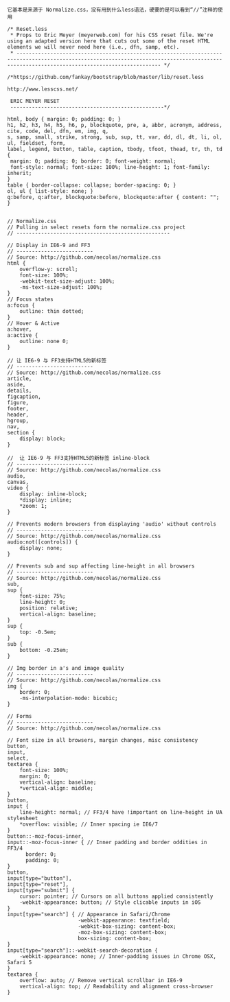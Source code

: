 	它基本是来源于 Normalize.css，没有用到什么less语法，硬要的是可以看到“//”注释的使用
	
	/* Reset.less
	 * Props to Eric Meyer (meyerweb.com) for his CSS reset file. We're using an adapted version here that cuts out some of the reset HTML elements we will never need here (i.e., dfn, samp, etc).
	 * ------------------------------------------------------------------------------------------------------------------------------------------------------------------------------------------- */
	
	/*https://github.com/fankay/bootstrap/blob/master/lib/reset.less
	
	http://www.lesscss.net/
	
	 ERIC MEYER RESET
	 --------------------------------------------------*/
	
	html, body { margin: 0; padding: 0; }
	h1, h2, h3, h4, h5, h6, p, blockquote, pre, a, abbr, acronym, address, cite, code, del, dfn, em, img, q, 
	s, samp, small, strike, strong, sub, sup, tt, var, dd, dl, dt, li, ol, ul, fieldset, form, 
	label, legend, button, table, caption, tbody, tfoot, thead, tr, th, td {
	 margin: 0; padding: 0; border: 0; font-weight: normal; 
	 font-style: normal; font-size: 100%; line-height: 1; font-family: inherit;
	}
	table { border-collapse: collapse; border-spacing: 0; }
	ol, ul { list-style: none; }
	q:before, q:after, blockquote:before, blockquote:after { content: ""; }
	
	
	// Normalize.css
	// Pulling in select resets form the normalize.css project
	// --------------------------------------------------
	
	// Display in IE6-9 and FF3
	// -------------------------
	// Source: http://github.com/necolas/normalize.css
	html {
	    overflow-y: scroll;
	    font-size: 100%;
	    -webkit-text-size-adjust: 100%;
	    -ms-text-size-adjust: 100%;
	}
	// Focus states
	a:focus {
	    outline: thin dotted;
	}
	// Hover & Active
	a:hover,
	a:active {
	    outline: none 0;
	}
	
	// 让 IE6-9 与 FF3支持HTML5的新标签
	// -------------------------
	// Source: http://github.com/necolas/normalize.css
	article,
	aside,
	details,
	figcaption,
	figure,
	footer,
	header,
	hgroup,
	nav,
	section {
	    display: block;
	}
	
	//  让 IE6-9 与 FF3支持HTML5的新标签 inline-block
	// -------------------------
	// Source: http://github.com/necolas/normalize.css
	audio,
	canvas,
	video {
	    display: inline-block;
	    *display: inline;
	    *zoom: 1;
	}
	
	// Prevents modern browsers from displaying 'audio' without controls
	// -------------------------
	// Source: http://github.com/necolas/normalize.css
	audio:not([controls]) {
	    display: none;
	}
	
	// Prevents sub and sup affecting line-height in all browsers
	// -------------------------
	// Source: http://github.com/necolas/normalize.css
	sub,
	sup {
	    font-size: 75%;
	    line-height: 0;
	    position: relative;
	    vertical-align: baseline;
	}
	sup {
	    top: -0.5em;
	}
	sub {
	    bottom: -0.25em;
	}
	
	// Img border in a's and image quality
	// -------------------------
	// Source: http://github.com/necolas/normalize.css
	img {
	    border: 0;
	    -ms-interpolation-mode: bicubic;
	}
	
	// Forms
	// -------------------------
	// Source: http://github.com/necolas/normalize.css
	
	// Font size in all browsers, margin changes, misc consistency
	button,
	input,
	select,
	textarea {
	    font-size: 100%;
	    margin: 0;
	    vertical-align: baseline;
	    *vertical-align: middle;
	}
	button,
	input {
	    line-height: normal; // FF3/4 have !important on line-height in UA stylesheet
	    *overflow: visible; // Inner spacing ie IE6/7
	}
	button::-moz-focus-inner,
	input::-moz-focus-inner { // Inner padding and border oddities in FF3/4
	      border: 0;
	      padding: 0;
	}
	button,
	input[type="button"],
	input[type="reset"],
	input[type="submit"] {
	    cursor: pointer; // Cursors on all buttons applied consistently
	    -webkit-appearance: button; // Style clicable inputs in iOS
	}
	input[type="search"] { // Appearance in Safari/Chrome
	                       -webkit-appearance: textfield;
	                       -webkit-box-sizing: content-box;
	                       -moz-box-sizing: content-box;
	                       box-sizing: content-box;
	}
	input[type="search"]::-webkit-search-decoration {
	    -webkit-appearance: none; // Inner-padding issues in Chrome OSX, Safari 5
	}
	textarea {
	    overflow: auto; // Remove vertical scrollbar in IE6-9
	    vertical-align: top; // Readability and alignment cross-browser
	}